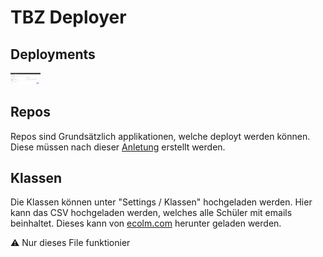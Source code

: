 # TBZ Deployer

## Deployments

<img src="./tbz_deployment.png" width="48">
<!-- ![Deployment](tbz_deployment.png | width=100) -->

## Repos

Repos sind Grundsätzlich applikationen, welche deployt werden können. Diese müssen nach dieser [Anletung](HowToResource.md) erstellt werden.

## Klassen
Die Klassen können unter "Settings / Klassen" hochgeladen werden. Hier kann das CSV hochgeladen werden, welches alle Schüler mit emails beinhaltet. Dieses kann von [ecolm.com](ecolm.com) herunter geladen werden.

⚠️ Nur dieses File funktionier